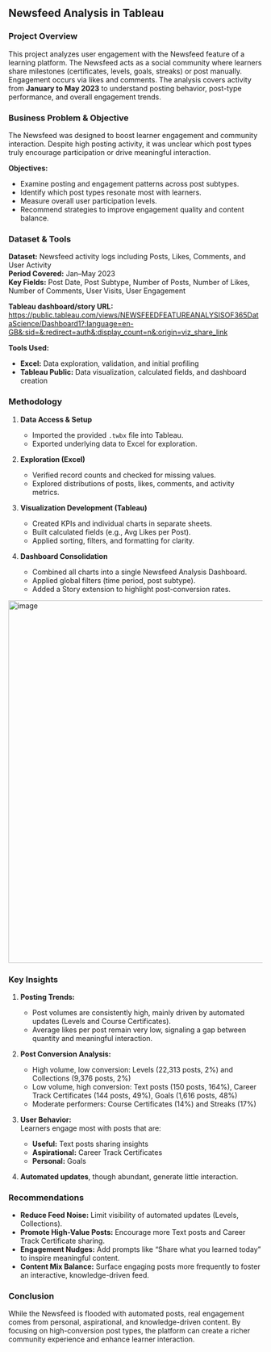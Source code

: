 ## Newsfeed Analysis in Tableau

### Project Overview
This project analyzes user engagement with the Newsfeed feature of a learning platform. The Newsfeed acts as a social community where learners share milestones (certificates, levels, goals, streaks) or post manually. Engagement occurs via likes and comments. The analysis covers activity from **January to May 2023** to understand posting behavior, post-type performance, and overall engagement trends.

### Business Problem & Objective
The Newsfeed was designed to boost learner engagement and community interaction. Despite high posting activity, it was unclear which post types truly encourage participation or drive meaningful interaction.  

**Objectives:**  
- Examine posting and engagement patterns across post subtypes.  
- Identify which post types resonate most with learners.  
- Measure overall user participation levels.  
- Recommend strategies to improve engagement quality and content balance.

### Dataset & Tools
**Dataset:** Newsfeed activity logs including Posts, Likes, Comments, and User Activity  
**Period Covered:** Jan–May 2023  
**Key Fields:** Post Date, Post Subtype, Number of Posts, Number of Likes, Number of Comments, User Visits, User Engagement

**Tableau dashboard/story URL:** https://public.tableau.com/views/NEWSFEEDFEATUREANALYSISOF365DataScience/Dashboard1?:language=en-GB&:sid=&:redirect=auth&:display_count=n&:origin=viz_share_link

**Tools Used:**  
- **Excel:** Data exploration, validation, and initial profiling  
- **Tableau Public:** Data visualization, calculated fields, and dashboard creation  

### Methodology
1. **Data Access & Setup**  
   - Imported the provided `.twbx` file into Tableau.  
   - Exported underlying data to Excel for exploration.  

2. **Exploration (Excel)**  
   - Verified record counts and checked for missing values.  
   - Explored distributions of posts, likes, comments, and activity metrics.  

3. **Visualization Development (Tableau)**  
   - Created KPIs and individual charts in separate sheets.  
   - Built calculated fields (e.g., Avg Likes per Post).  
   - Applied sorting, filters, and formatting for clarity.  

4. **Dashboard Consolidation**  
   - Combined all charts into a single Newsfeed Analysis Dashboard.  
   - Applied global filters (time period, post subtype).  
   - Added a Story extension to highlight post-conversion rates.
<img width="1223" height="718" alt="image" src="https://github.com/user-attachments/assets/8c41f91c-0a76-49ed-9e9d-c7e3a927f0f9" />

### Key Insights
1. **Posting Trends:**  
   - Post volumes are consistently high, mainly driven by automated updates (Levels and Course Certificates).  
   - Average likes per post remain very low, signaling a gap between quantity and meaningful interaction.  

2. **Post Conversion Analysis:**  
   - High volume, low conversion: Levels (22,313 posts, 2%) and Collections (9,376 posts, 2%)  
   - Low volume, high conversion: Text posts (150 posts, 164%), Career Track Certificates (144 posts, 49%), Goals (1,616 posts, 48%)  
   - Moderate performers: Course Certificates (14%) and Streaks (17%)  

3. **User Behavior:**  
   Learners engage most with posts that are:  
   - **Useful:** Text posts sharing insights  
   - **Aspirational:** Career Track Certificates  
   - **Personal:** Goals  

4. **Automated updates**, though abundant, generate little interaction.

### Recommendations
- **Reduce Feed Noise:** Limit visibility of automated updates (Levels, Collections).  
- **Promote High-Value Posts:** Encourage more Text posts and Career Track Certificate sharing.  
- **Engagement Nudges:** Add prompts like “Share what you learned today” to inspire meaningful content.  
- **Content Mix Balance:** Surface engaging posts more frequently to foster an interactive, knowledge-driven feed.

### Conclusion
While the Newsfeed is flooded with automated posts, real engagement comes from personal, aspirational, and knowledge-driven content. By focusing on high-conversion post types, the platform can create a richer community experience and enhance learner interaction.


